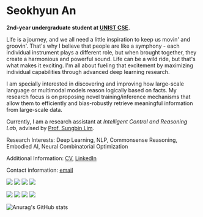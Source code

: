 # Seokhyun An

**2nd-year undergraduate student at [UNIST CSE](https://cse.unist.ac.kr/eng/).**

Life is a journey, and we all need a little inspiration to keep us movin' and groovin'. That's why I believe that people are like a symphony - each individual instrument plays a different role, but when brought together, they create a harmonious and powerful sound. Life can be a wild ride, but that's what makes it exciting. I'm all about fueling that excitement by maximizing individual capabilities through advanced deep learning research.

I am specially interested in discovering and improving how large-scale language or multimodal models reason logically based on facts. My research focus is on proposing novel training/inference mechanisms that allow them to efficiently and bias-robustly retrieve meaningful information from large-scale data. 

Currently, I am a research assistant at <em>Intelligent Control and Reasoning Lab</em>, advised by [Prof. Sungbin Lim](https://sites.google.com/view/sungbin-lim/).

Research Interests: Deep Learning, NLP, Commonsense Reasoning, Embodied AI, Neural Combinatorial Optimization

Additional Information: [CV](https://iamseokhyun.github.io/CV/CV_SeokhyunAn.pdf), [LinkedIn](https://www.linkedin.com/in/iamseokhyun/) 

Contact information: [email](mailto:iamseokhyun@gmail.com)

<img src="https://img.shields.io/badge/Python-3766AB?style=flat-square&logo=Python&logoColor=white"/></a> <img src="https://img.shields.io/badge/C-A8B9CC?style=flat-square&logo=C&logoColor=white"/></a> <img src="https://img.shields.io/badge/C++-00599C?style=flat-square&logo=C%2B%2B&logoColor=white"/></a> <img src="https://img.shields.io/badge/LaTeX-008080?style=flat-square&logo=LaTeX&logoColor=white"/></a>

<img src="https://img.shields.io/badge/PyTorch-EE4C2C?style=flat-square&logo=PyTorch&logoColor=white"/></a> <img src="https://img.shields.io/badge/Tensorflow-FF6F00?style=flat-square&logo=Tensorflow&logoColor=white"/></a> <img src="https://img.shields.io/badge/Ray-028CF0?style=flat-square&logo=Ray&logoColor=white"/></a> <img src="https://img.shields.io/badge/Docker-2496ED?style=flat-square&logo=Docker&logoColor=white"/></a> 
<br/>

![Anurag's GitHub stats](https://github-readme-stats.vercel.app/api?username=iamseokhyun&show_icons=true&theme=dark)
